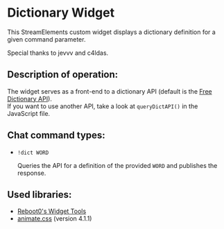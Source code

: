 # Dictionary Widget
This StreamElements custom widget displays a dictionary definition for a given command parameter.  

Special thanks to jevvv and c4ldas.  


## Description of operation:  
The widget serves as a front-end to a dictionary API (default is the [Free Dictionary API](https://dictionaryapi.dev/)).  
If you want to use another API, take a look at `queryDictAPI()` in the JavaScript file.  


## Chat command types:  
 - `!dict WORD`  
   
   Queries the API for a definition of the provided `WORD` and publishes the response.  


## Used libraries:  
 - [Reboot0's Widget Tools](https://reboot0-de.github.io/se-tools/index.html)  
 - [animate.css](https://github.com/animate-css/animate.css) (version 4.1.1)
